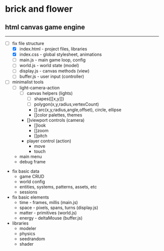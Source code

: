 # brick and flower
## html canvas game engine

---

- [ ] fix file structure
  - [x] index.html - project files, libraries
  - [x] index.css - global stylesheet, animations
  - [ ] main.js - main game loop, config
  - [ ] world.js - world state (model)
  - [ ] display.js - canvas methods (view)
  - [ ] buffer.js - user input (controller)
- [ ] minimalist tools
  - [ ] light-camera-action
    - [ ] canvas helpers (lights)
      - [ ] shapes([[x,y]])
      - [ ] polygon(x,y,radius,vertexCount)
      - [] arc(x,y,radius,angle,offset), circle, ellipse
      - []color palettes, themes
    - []viewport controls (camera)
      - []look
      - []zoom
      - []pitch
    - player control (action)
      - move
      - touch
  - main menu
  - debug frame
- fix basic data
  - game CRUD
  - world config
  - entities, systems, patterns, assets, etc
  - sessions
- fix basic elements
  - time - frames, millis (main.js)
  - space - pixels, spans, turns (display.js)
  - matter - primitives (world.js)
  - energy - deltaMouse (buffer.js)
- libraries
  - modeler
  - physics
  - seedrandom
  - shader
